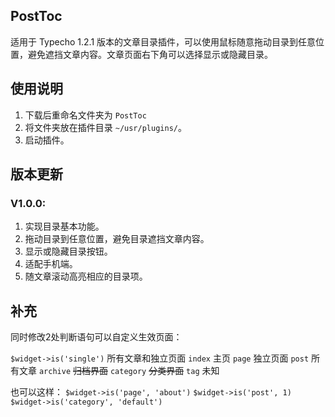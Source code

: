 ## PostToc

适用于 Typecho 1.2.1 版本的文章目录插件，可以使用鼠标随意拖动目录到任意位置，避免遮挡文章内容。文章页面右下角可以选择显示或隐藏目录。

## 使用说明

1. 下载后重命名文件夹为 `PostToc`
2. 将文件夹放在插件目录 `~/usr/plugins/`。
3. 启动插件。

## 版本更新

### V1.0.0: 
1. 实现目录基本功能。
2. 拖动目录到任意位置，避免目录遮挡文章内容。
3. 显示或隐藏目录按钮。
4. 适配手机端。
5. 随文章滚动高亮相应的目录项。

## 补充

同时修改2处判断语句可以自定义生效页面：

`$widget->is('single')` 所有文章和独立页面
`index` 主页
`page` 独立页面
`post` 所有文章
`archive` ~~归档界面~~
`category` ~~分类界面~~
`tag` 未知

也可以这样：
`$widget->is('page', 'about')`
`$widget->is('post', 1)`
`$widget->is('category', 'default')`
